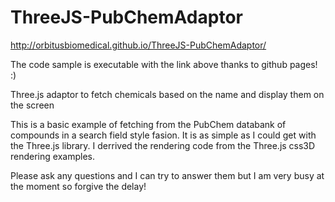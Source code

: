 # ThreeJS-PubChemAdaptor

http://orbitusbiomedical.github.io/ThreeJS-PubChemAdaptor/

The code sample is executable with the link above thanks to github pages! :)

Three.js adaptor to fetch chemicals based on the name and display them on the screen

This is a basic example of fetching from the PubChem databank of compounds in a search field style fasion. It is as simple as I could get with the Three.js library. I derrived the rendering code from the Three.js css3D rendering examples.


Please ask any questions and I can try to answer them but I am very busy at the moment so forgive the delay!


